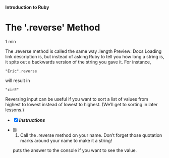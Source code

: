 **Introduction to Ruby**

# The '.reverse' Method

1 min

The .reverse method is called the same way 
.length
Preview: Docs Loading link description
 is, but instead of asking Ruby to tell you how long a string is, it spits out a backwards version of the string you gave it. For instance,

```
"Eric".reverse
```

will result in

```
"cirE"
```

Reversing input can be useful if you want to sort a list of values from highest to lowest instead of lowest to highest. (We’ll get to sorting in later lessons.)

- [x] ***Instructions***

- [x] 1. Call the .reverse method on your name. Don’t forget those quotation marks around your name to make it a string!

	puts the answer to the console if you want to see the value.